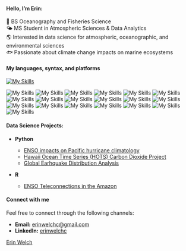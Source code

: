 #### Hello, I’m Erin:<br>
🌊 BS Oceanography and Fisheries Science<br>
🌤️ MS Student in Atmospheric Sciences & Data Analytics<br>
🌎 Interested in data science for atmospheric, oceanographic, and environmental sciences<br>
🐟 Passionate about climate change impacts on marine ecosystems<br>

#### My languages, syntax, and platforms

[![My Skills](https://skillicons.dev/icons?i=anaconda,autocad,bash,discord,figma,fortran,github,matlab,pycharm,py,r,vscode)](https://skillicons.dev)

![My Skills](https://img.shields.io/badge/conda-342B029.svg?&style=for-the-badge&logo=anaconda&logoColor=white)
![My Skills](https://img.shields.io/badge/Tableau-E97627?style=for-the-badge&logo=Tableau&logoColor=white)
![My Skills](https://img.shields.io/badge/Apache-D22128?style=for-the-badge&logo=Apache&logoColor=white)
![My Skills](https://img.shields.io/badge/Apache_Spark-FFFFFF?style=for-the-badge&logo=apachespark&logoColor=#E35A16)
![My Skills](https://img.shields.io/badge/conda-342B029.svg?&style=for-the-badge&logo=anaconda&logoColor=white)
![My Skills](https://img.shields.io/badge/Jupyter-F37626.svg?&style=for-the-badge&logo=Jupyter&logoColor=white)
![My Skills](https://img.shields.io/badge/R-276DC3?style=for-the-badge&logo=r&logoColor=white)
![My Skills](https://img.shields.io/badge/Discord-5865F2?style=for-the-badge&logo=discord&logoColor=white)
![My Skills](https://img.shields.io/badge/Slack-4A154B?style=for-the-badge&logo=slack&logoColor=white)
![My Skills](https://img.shields.io/badge/Visual_Studio_Code-0078D4?style=for-the-badge&logo=visual%20studio%20code&logoColor=white)
![My Skills](https://img.shields.io/badge/Folium-77B829?style=for-the-badge&logo=folium&logoColor=white)
![My Skills](https://img.shields.io/badge/fortran-734F96?style=for-the-badge&logo=fortran&logoColor=white)
![My Skills](https://img.shields.io/badge/HTML5-E34F26?style=for-the-badge&logo=html5&logoColor=white)
![My Skills](https://img.shields.io/badge/Numpy-777BB4?style=for-the-badge&logo=numpy&logoColor=white)
![My Skills](https://img.shields.io/badge/Pandas-2C2D72?style=for-the-badge&logo=pandas&logoColor=white)
![My Skills](https://img.shields.io/badge/Python-FFD43B?style=for-the-badge&logo=python&logoColor=blue)
![My Skills](https://img.shields.io/badge/SciPy-654FF0?style=for-the-badge&logo=SciPy&logoColor=white)
![My Skills](https://img.shields.io/badge/Zsh-F15A24?style=for-the-badge&logo=Zsh&logoColor=white)
![My Skills](https://img.shields.io/badge/Hadoop-2C2D72?style=for-the-badge&logo=Hadoop&logoColor=white)

#### Data Science Projects:

- <b>Python</b>
  - [ENSO impacts on Pacific hurricane climatology](https://github.com/erinsatmosphere/ENSO-Hurricanes)
  - [Hawaii Ocean Time Series (HOTS) Carbon Dioxide Project](https://github.com/erinsatmosphere/HOTS-Analysis)
  - [Global Earhquake Distribution Analysis](https://github.com/erinsatmosphere/Earthquake-Analysis)

- <b>R</b>
  - [ENSO Teleconnections in the Amazon](https://github.com/erinsatmosphere/ENSO-Amazon)

#### Connect with me

Feel free to connect through the following channels:

*   **Email:** erinwelchc@gmail.com
*   **LinkedIn:** [erinwelchc](https://www.linkedin.com/in/erinwelchc)

<head>
<script src="https://platform.linkedin.com/badges/js/profile.js" async defer type="text/javascript"></script>

<div class="badge-base LI-profile-badge" data-locale="en_US" data-size="medium" data-theme="dark" data-type="VERTICAL" data-vanity="erinwelchc" data-version="v1"><a class="badge-base__link LI-simple-link" href="https://www.linkedin.com/in/erinwelchc?trk=profile-badge">Erin Welch</a></div>

</head>
